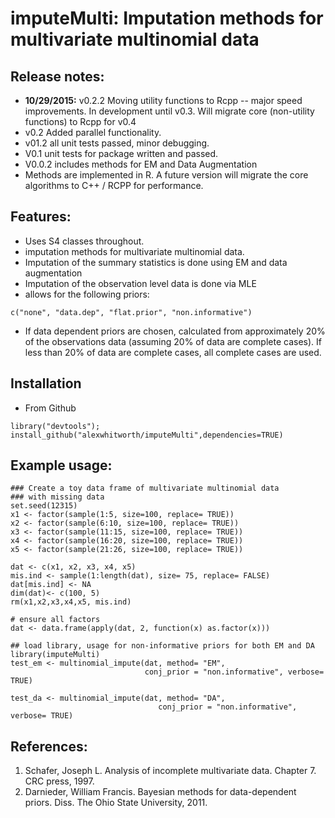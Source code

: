 imputeMulti: Imputation methods for multivariate multinomial data
====

## Release notes:
- **10/29/2015:** v0.2.2 Moving utility functions to Rcpp -- major speed improvements. In development until v0.3. Will migrate core (non-utility functions) to Rcpp for v0.4
- v0.2 Added parallel functionality.
- v01.2 all unit tests passed, minor debugging.
- V0.1 unit tests for package written and passed.
- V0.0.2 includes methods for EM and Data Augmentation
- Methods are implemented in R. A future version will migrate the core algorithms to C++ / RCPP for performance.

## Features:
- Uses S4 classes throughout.
- imputation methods for multivariate multinomial data.
- Imputation of the summary statistics is done using EM and data augmentation
- Imputation of the observation level data is done via MLE
- allows for the following priors:
```
c("none", "data.dep", "flat.prior", "non.informative")
```
- If data dependent priors are chosen, calculated from approximately 20% of the observations data (assuming 20% of data are complete cases). If less than 20% of data are complete cases, all complete cases are used.

## Installation
- From Github
```
library("devtools");
install_github("alexwhitworth/imputeMulti",dependencies=TRUE)
```

## Example usage:
```
### Create a toy data frame of multivariate multinomial data
### with missing data
set.seed(12315)
x1 <- factor(sample(1:5, size=100, replace= TRUE))
x2 <- factor(sample(6:10, size=100, replace= TRUE))
x3 <- factor(sample(11:15, size=100, replace= TRUE))
x4 <- factor(sample(16:20, size=100, replace= TRUE))
x5 <- factor(sample(21:26, size=100, replace= TRUE))

dat <- c(x1, x2, x3, x4, x5)
mis.ind <- sample(1:length(dat), size= 75, replace= FALSE)
dat[mis.ind] <- NA
dim(dat)<- c(100, 5)
rm(x1,x2,x3,x4,x5, mis.ind)

# ensure all factors
dat <- data.frame(apply(dat, 2, function(x) as.factor(x)))

## load library, usage for non-informative priors for both EM and DA
library(imputeMulti)
test_em <- multinomial_impute(dat, method= "EM",
                              conj_prior = "non.informative", verbose= TRUE)

test_da <- multinomial_impute(dat, method= "DA",
                                 conj_prior = "non.informative", verbose= TRUE)
```

## References:
1. Schafer, Joseph L. Analysis of incomplete multivariate data. Chapter 7. CRC press, 1997.
2. Darnieder, William Francis. Bayesian methods for data-dependent priors. Diss. The Ohio State University, 2011.







